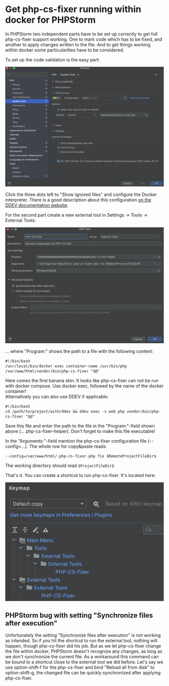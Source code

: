 # Get php-cs-fixer running within docker for PHPStorm

In PHPStorm two independent parts have to be set up correctly to get full
php-cs-fixer support working. One to mark code which has to be fixed, and
another to apply changes written to the file. And to get things working
within docker some particularities have to be considered.

To set up the code validation is the easy part:

![](./images/screen001.png "Set up PHP CS Fixer within Docker")

Click the three dots left to "Show ignored files" and configure the 
Docker interpreter. There is a good description about this configuration
<a href="https://ddev.readthedocs.io/en/latest/users/topics/phpstorm/">
on the DDEV documentation website</a>.

For the second part create a new external tool in Settings -> Tools ->
External Tools:

![](./images/screen002.png "External tool setup")

... where "Program:" shows the path to a file with the following content:

```
#!/bin/bash
/usr/local/bin/docker exec container-name /usr/bin/php /var/www/html/vendor/bin/php-cs-fixer "$@"
```

Here comes the first banana skin. It looks like php-cs-fixer can not be run with docker compose.
Use docker exec, followed by the name of the docker container!<br>
Alternatively you can also use DDEV if applicable:

```
#!/bin/bash
cd /path/to/project/with/ddev && ddev exec -s web php vendor/bin/php-cs-fixer "$@"
```

Save this file and enter the path to the file in the "Program:"-field 
shown above (... php-cs-fixer-helper). Don't forget to make this file
executable!

In the "Arguments:"-field mention the php-cs-fixer configuration file
(--config=...). The whole row for copy&paste reads:
```
--config=/var/www/html/.php-cs-fixer.php fix $RemoteProjectFileDir$
```

The working directory should read ``` $ProjectFileDir$ ```

That's it. You can create a shortcut to run php-cs-fixer. It's located
here: 

![](./images/screen003.png "Shortcut for tool")

## PHPStorm bug with setting "Synchronize files after execution"

Unfortunately the setting "Synchronize files after execution" is not
working as intended. So if you hit the shortcut to run the external tool,
nothing will happen, though php-cs-fixer did his job. But as we
let php-cs-fixer change the file within docker, PHPStorm doesn't 
recognize any changes, as long as we don't synchronize the current file.
As a workaround this command can be bound to a shortcut close to the
external tool we did before. Let's say we use option-shift-f for the 
php-cs-fixer and bind "Reload all from disk" to option-shift-g, the
changed file can be quickly synchronized after applying php-cs-fixer.